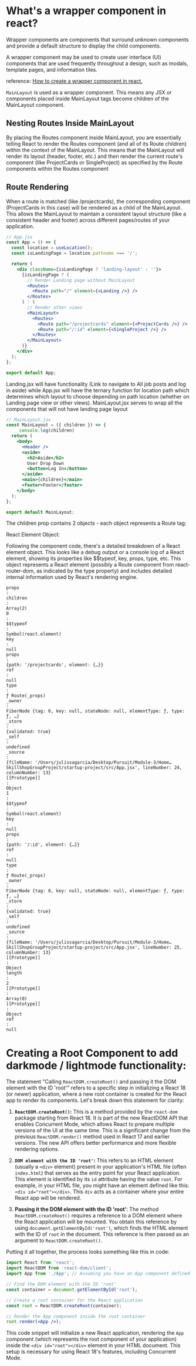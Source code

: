 # What's a wrapper component in react?

Wrapper components are components that surround unknown components and provide a default structure to display the child components.

A wrapper component may be used to create user interface (UI) components that are used frequently throughout a design, such as modals, template pages, and information tiles.

reference: [How to create a wrapper component in react.](https://dev.to/taiwobello/how-to-create-a-wrapper-component-in-react-29p#:~:text=Wrapper%20components%20are%20components%20that,template%20pages%2C%20and%20information%20tiles.)

`MainLayout` is used as a wrapper component. This means any JSX or components placed inside MainLayout tags become children of the MainLayout component.

## Nesting Routes Inside MainLayout 

By placing the Routes component inside MainLayout, you are essentially telling React to render the Routes component (and all of its Route children) within the context of the MainLayout. This means that the MainLayout will render its layout (header, footer, etc.) and then render the current route's component (like ProjectCards or SingleProject) as specified by the Route components within the Routes component

## Route Rendering 

When a route is matched (like /projectcards), the corresponding component (ProjectCards in this case) will be rendered as a child of the MainLayout. This allows the MainLayout to maintain a consistent layout structure (like a consistent header and footer) across different pages/routes of your application.

```jsx
// App.jsx
const App = () => {
  const location = useLocation();
  const isLandingPage = location.pathname === '/';

  return (
    <div className={isLandingPage ? 'landing-layout' : ''}>
      {isLandingPage ? (
        // Render Landing page without MainLayout
        <Routes>
          <Route path="/" element={<Landing />} />
        </Routes>
      ) : (
        // Render other views
        <MainLayout>
          <Routes>
            <Route path="/projectcards" element={<ProjectCards />} />
            <Route path="/:id" element={<SingleProject />} />
          </Routes>
        </MainLayout>
      )}
    </div>
  );
};

export default App;
```

Landing.jsx will have functionality (Link to navigate to All job posts and log in aside) while App.jsx will have the ternary function for location path which determines which layout to choose depending on path location (whether on Landing page view or other views). MainLayout.jsx serves to wrap all the components that will not have landing page layout

```jsx
// MainLayout.jsx
const MainLayout = ({ children }) => {
     console.log(children)
  return (
    <body>
      <Header />
      <aside>
        <h2>Aside</h2>
        User Drop Down
        <button>Log In</button>
      </aside>
      <main>{children}</main>
      <footer>Footer</footer>
    </body>
  );
};

export default MainLayout;
```

The children prop contains 2 objects - each object represents a Route tag:

React Element Object:

Following the component code, there's a detailed breakdown of a React element object. This looks like a debug output or a console log of a React element, showing its properties like $$typeof, key, props, type, etc.
This object represents a React element (possibly a Route component from react-router-dom, as indicated by the type property) and includes detailed internal information used by React's rendering engine.

```
props
: 
children
: 
Array(2)
0
: 
$$typeof
: 
Symbol(react.element)
key
: 
null
props
: 
{path: '/projectcards', element: {…}}
ref
: 
null
type
: 
ƒ Route(_props)
_owner
: 
FiberNode {tag: 0, key: null, stateNode: null, elementType: ƒ, type: ƒ, …}
_store
: 
{validated: true}
_self
: 
undefined
_source
: 
{fileName: '/Users/julissagarcia/Desktop/Pursuit/Module-3/Home…SkillShopGroupProject/startup-project/src/App.jsx', lineNumber: 24, columnNumber: 13}
[[Prototype]]
: 
Object
1
: 
$$typeof
: 
Symbol(react.element)
key
: 
null
props
: 
{path: '/:id', element: {…}}
ref
: 
null
type
: 
ƒ Route(_props)
_owner
: 
FiberNode {tag: 0, key: null, stateNode: null, elementType: ƒ, type: ƒ, …}
_store
: 
{validated: true}
_self
: 
undefined
_source
: 
{fileName: '/Users/julissagarcia/Desktop/Pursuit/Module-3/Home…SkillShopGroupProject/startup-project/src/App.jsx', lineNumber: 25, columnNumber: 13}
[[Prototype]]
: 
Object
length
: 
2
[[Prototype]]
: 
Array(0)
[[Prototype]]
: 
Object
ref
: 
null
```
# Creating a Root Component to add darkmode / lightmode functionality:

The statement "Calling `ReactDOM.createRoot()` and passing it the DOM element with the ID 'root'" refers to a specific step in initializing a React 18 (or newer) application, where a new root container is created for the React app to render its components. Let's break down this statement for clarity:

1. **`ReactDOM.createRoot()`:** This is a method provided by the `react-dom` package starting from React 18. It is part of the new ReactDOM API that enables Concurrent Mode, which allows React to prepare multiple versions of the UI at the same time. This is a significant change from the previous `ReactDOM.render()` method used in React 17 and earlier versions. The new API offers better performance and more flexible rendering options.

2. **`DOM element with the ID 'root'`:** This refers to an HTML element (usually a `<div>` element) present in your application's HTML file (often `index.html`) that serves as the entry point for your React application. This element is identified by its `id` attribute having the value `root`. For example, in your HTML file, you might have an element defined like this: `<div id="root"></div>`. This `div` acts as a container where your entire React app will be rendered.

3. **Passing it the DOM element with the ID 'root'**: The method `ReactDOM.createRoot()` requires a reference to a DOM element where the React application will be mounted. You obtain this reference by using `document.getElementById('root')`, which finds the HTML element with the ID of `root` in the document. This reference is then passed as an argument to `ReactDOM.createRoot()`.

Putting it all together, the process looks something like this in code:

```jsx
import React from 'react';
import ReactDOM from 'react-dom/client';
import App from './App'; // Assuming you have an App component defined

// Find the DOM element with the ID 'root'
const container = document.getElementById('root');

// Create a root container for the React application
const root = ReactDOM.createRoot(container);

// Render the App component inside the root container
root.render(<App />);
```

This code snippet will initialize a new React application, rendering the `App` component (which represents the root component of your application) inside the `<div id="root"></div>` element in your HTML document. This setup is necessary for using React 18's features, including Concurrent Mode.